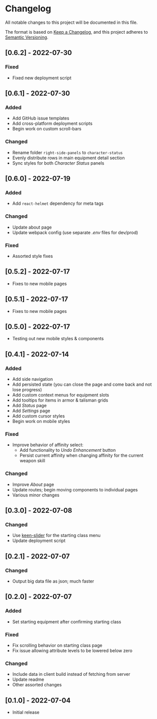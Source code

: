 # Changelog

All notable changes to this project will be documented in this file.

The format is based on [Keep a Changelog][keep-a-changelog], and this project adheres to [Semantic Versioning][semver].


## [0.6.2] - 2022-07-30
### Fixed 
- Fixed new deployment script


## [0.6.1] - 2022-07-30
### Added
- Add GitHub issue templates
- Add cross-platform deployment scripts
- Begin work on custom scroll-bars
### Changed 
- Rename folder `right-side-panels` to `character-status`
- Evenly distribute rows in main equipment detail section
- Sync styles for both *Character Status* panels


## [0.6.0] - 2022-07-19
### Added
- Add `react-helmet` dependency for meta tags
### Changed
- Update about page
- Update webpack config (use separate *.env* files for dev/prod)
### Fixed
- Assorted style fixes


## [0.5.2] - 2022-07-17
- Fixes to new mobile pages


## [0.5.1] - 2022-07-17
- Fixes to new mobile pages

## [0.5.0] - 2022-07-17
- Testing out new mobile styles & components


## [0.4.1] - 2022-07-14
### Added
- Add side navigation
- Add persisted state (you can close the page and come back and not lose progress)
- Add custom context menus for equipment slots
- Add tooltips for items in armor & talisman grids
- Add *Status* page
- Add *Settings* page
- Add custom cursor styles
- Begin work on mobile styles
### Fixed
- Improve behavior of affinity select:
    - Add functionality to *Undo Enhancement* button
    - Persist current affinity when changing affinity for the current weapon skill
### Changed
- Improve *About* page
- Update routes; begin moving components to individual pages
- Various minor changes


## [0.3.0] - 2022-07-08
### Changed
- Use [keen-slider][keen-slider] for the starting class menu
- Update deployment script


## [0.2.1] - 2022-07-07
### Changed
- Output big data file as json; much faster


## [0.2.0] - 2022-07-07
### Added
- Set starting equipment after confirming starting class
### Fixed
- Fix scrolling behavior on starting class page
- Fix issue allowing attribute levels to be lowered below zero
### Changed
- Include data in client build instead of fetching from server
- Update readme
- Other assorted changes


## [0.1.0] - 2022-07-04
- Initial release


<!-- ======================================================================= -->
<!-- Links                                                                   -->
<!-- ======================================================================= -->

[keep-a-changelog]: https://keepachangelog.com/en/1.0.0/
[semver]: https://semver.org/spec/v2.0.0.html
[keen-slider]: https://github.com/rcbyr/keen-slider
